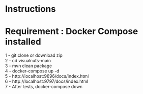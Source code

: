 # Instructions
# Requirement : Docker Compose installed

1 - git clone or download zip                                          
2 - cd visualnuts-main         
3 - mvn clean package                                                            
4 - docker-compose up -d                                                                           
5 - http://localhost:9696/docs/index.html                                                            
6 - http://localhost:9797/docs/index.html                                                       
7 - After tests, docker-compose down                                 